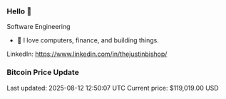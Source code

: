 ### Hello 🤙  

Software Engineering

- 🔭 I love computers, finance, and building things.
  
LinkedIn: https://www.linkedin.com/in/thejustinbishop/  


































































































































































































































































































































































































































































































































































































































































































































































































































































































































































### Bitcoin Price Update
Last updated: 2025-08-12 12:50:07 UTC
Current price: $119,019.00 USD
